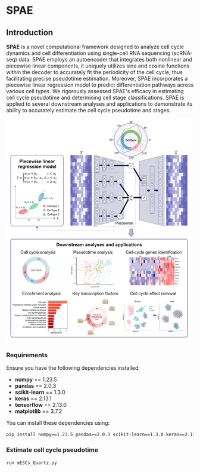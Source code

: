 # SPAE

## Introduction

**SPAE** is a novel computational framework designed to analyze cell cycle dynamics and cell differentiation using single-cell RNA sequencing (scRNA-seq) data.   SPAE employs an autoencoder that integrates both nonlinear and piecewise linear components, it uniquely utilizes sine and cosine functions within the decoder to accurately fit the periodicity of the cell cycle, thus facilitating precise pseudotime estimation. Moreover, SPAE incorporates a piecewise linear regression model to predict differentiation pathways across various cell types. We rigorously assessed SPAE's efficacy in estimating cell cycle pseudotime and determining cell stage classifications. SPAE is applied to several downstream analyses and applications to demonstrate its ability to accurately estimate the cell cycle pseudotime and stages.

<img src="https://github.com/YaJahn/SPAE/blob/master/Fig1.png" width="500px">

###  Requirements
Ensure you have the following dependencies installed:

- **numpy** == 1.23.5
- **pandas** == 2.0.3
- **scikit-learn** == 1.3.0
- **keras** == 2.13.1
- **tensorflow** == 2.13.0
- **matplotlib** == 3.7.2

You can install these dependencies using:

```bash
pip install numpy==1.23.5 pandas==2.0.3 scikit-learn==1.3.0 keras==2.13.1 tensorflow==2.13.0 matplotlib==3.7.2

```
###  Estimate cell cycle pseudotime
```bash
run mESCs_Quartz.py

```
